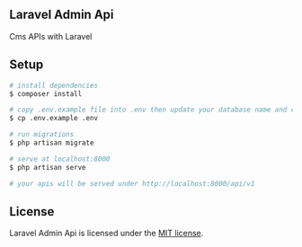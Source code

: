 ## Laravel Admin Api

Cms APIs with Laravel

## Setup

```bash
# install dependencies
$ composer install

# copy .env.example file into .env then update your database name and credentials
$ cp .env.example .env

# run migrations
$ php artisan migrate

# serve at localhost:8000
$ php artisan serve

# your apis will be served under http://localhost:8000/api/v1
```

## License

Laravel Admin Api is licensed under the [MIT license](https://opensource.org/licenses/MIT).
